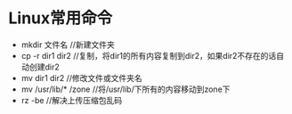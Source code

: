 # Linux常用命令

- mkdir 文件名  //新建文件夹
- cp -r dir1 dir2 //复制，将dir1的所有内容复制到dir2，如果dir2不存在的话自动创建dir2
- mv dir1 dir2 //修改文件或文件夹名
- mv /usr/lib/* /zone //将/usr/lib/下所有的内容移动到zone下
- rz -be  //解决上传压缩包乱码
